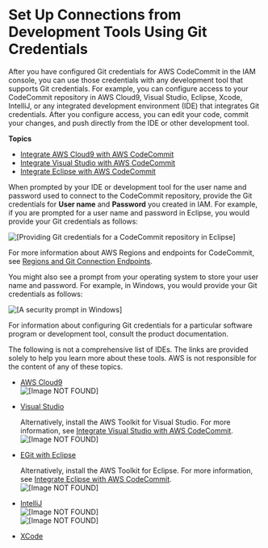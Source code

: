 # Set Up Connections from Development Tools Using Git Credentials<a name="setting-up-ide"></a>

After you have configured Git credentials for AWS CodeCommit in the IAM console, you can use those credentials with any development tool that supports Git credentials\. For example, you can configure access to your CodeCommit repository in AWS Cloud9, Visual Studio, Eclipse, Xcode, IntelliJ, or any integrated development environment \(IDE\) that integrates Git credentials\. After you configure access, you can edit your code, commit your changes, and push directly from the IDE or other development tool\. 

**Topics**
+ [Integrate AWS Cloud9 with AWS CodeCommit](setting-up-ide-c9.md)
+ [Integrate Visual Studio with AWS CodeCommit](setting-up-ide-vs.md)
+ [Integrate Eclipse with AWS CodeCommit](setting-up-ide-ec.md)

When prompted by your IDE or development tool for the user name and password used to connect to the CodeCommit repository, provide the Git credentials for **User name** and **Password** you created in IAM\. For example, if you are prompted for a user name and password in Eclipse, you would provide your Git credentials as follows:

![\[Providing Git credentials for a CodeCommit repository in Eclipse\]](http://docs.aws.amazon.com/codecommit/latest/userguide/images/codecommit-ide-ec1.png)

For more information about AWS Regions and endpoints for CodeCommit, see [Regions and Git Connection Endpoints](regions.md)\.

You might also see a prompt from your operating system to store your user name and password\. For example, in Windows, you would provide your Git credentials as follows:

![\[A security prompt in Windows\]](http://docs.aws.amazon.com/codecommit/latest/userguide/images/codecommit-ide-vs2.png)

For information about configuring Git credentials for a particular software program or development tool, consult the product documentation\. 

The following is not a comprehensive list of IDEs\. The links are provided solely to help you learn more about these tools\. AWS is not responsible for the content of any of these topics\. 
+ [AWS Cloud9](setting-up-ide-c9.md)  
![\[Image NOT FOUND\]](http://docs.aws.amazon.com/codecommit/latest/userguide/images/codecommit-ide-c9-clone.png)
+ [Visual Studio](https://www.visualstudio.com/en-us/docs/git/tutorial/creatingrepo#clone-an-existing-git-repo)

  Alternatively, install the AWS Toolkit for Visual Studio\. For more information, see [Integrate Visual Studio with AWS CodeCommit](setting-up-ide-vs.md)\.  
![\[Image NOT FOUND\]](http://docs.aws.amazon.com/codecommit/latest/userguide/images/codecommit-ide-vs1.png)
+ [EGit with Eclipse](https://wiki.eclipse.org/EGit/User_Guide#Working_with_remote_Repositories)

  Alternatively, install the AWS Toolkit for Eclipse\. For more information, see [Integrate Eclipse with AWS CodeCommit](setting-up-ide-ec.md)\.  
![\[Image NOT FOUND\]](http://docs.aws.amazon.com/codecommit/latest/userguide/images/codecommit-ide-ec1.png)
+ [IntelliJ](https://www.jetbrains.com/help/idea/2016.2/handling-passwords-for-git-remote-repositories.html)  
![\[Image NOT FOUND\]](http://docs.aws.amazon.com/codecommit/latest/userguide/images/codecommit-ide-itj1.png)  
![\[Image NOT FOUND\]](http://docs.aws.amazon.com/codecommit/latest/userguide/images/codecommit-ide-itj2.png)
+ [XCode](https://developer.apple.com/library/content/documentation/IDEs/Conceptual/xcode_guide-continuous_integration/PublishYourCodetoaSourceRepository.html)